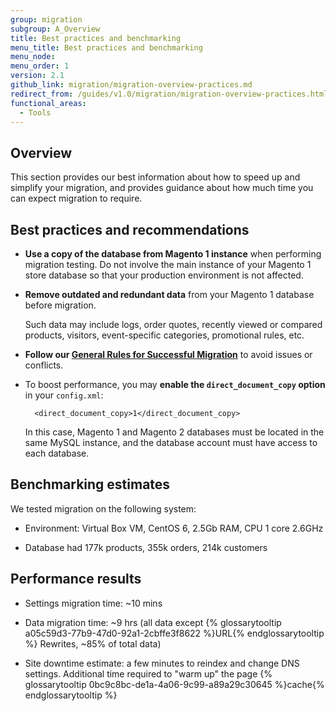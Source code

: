 ```yaml
---
group: migration
subgroup: A_Overview
title: Best practices and benchmarking
menu_title: Best practices and benchmarking
menu_node:
menu_order: 1
version: 2.1
github_link: migration/migration-overview-practices.md
redirect_from: /guides/v1.0/migration/migration-overview-practices.html
functional_areas:
  - Tools
---
```


## Overview

This section provides our best information about how to speed up and simplify your migration, and provides guidance about how much time you can expect migration to require.

## Best practices and recommendations

* **Use a copy of the database from Magento 1 instance** when performing migration testing. Do not involve the main instance of your Magento 1 store database so that your production environment is not affected.

* **Remove outdated and redundant data** from your Magento 1 database before migration.

  Such data may include logs, order quotes, recently viewed or compared products, visitors, event-specific categories, promotional rules, etc.

* **Follow our [General Rules for Successful Migration]({{page.baseurl}}/migration/migration-migrate.html)** to avoid issues or conflicts.

* To boost performance, you may **enable the `direct_document_copy` option** in your `config.xml`:

        <direct_document_copy>1</direct_document_copy>

  In this case, Magento 1 and Magento 2 databases must be located in the same MySQL instance, and the database account must have access to each database.

## Benchmarking estimates

We tested migration on the following system:

* Environment: Virtual Box VM, CentOS 6, 2.5Gb RAM, CPU 1 core 2.6GHz

* Database had 177k products, 355k orders, 214k customers

## Performance results

* Settings migration time: ~10 mins

* Data migration time: ~9 hrs (all data except {% glossarytooltip a05c59d3-77b9-47d0-92a1-2cbffe3f8622 %}URL{% endglossarytooltip %} Rewrites, ~85% of total data)

* Site downtime estimate: a few minutes to reindex and change DNS settings. Additional time required to "warm up" the page {% glossarytooltip 0bc9c8bc-de1a-4a06-9c99-a89a29c30645 %}cache{% endglossarytooltip %}
